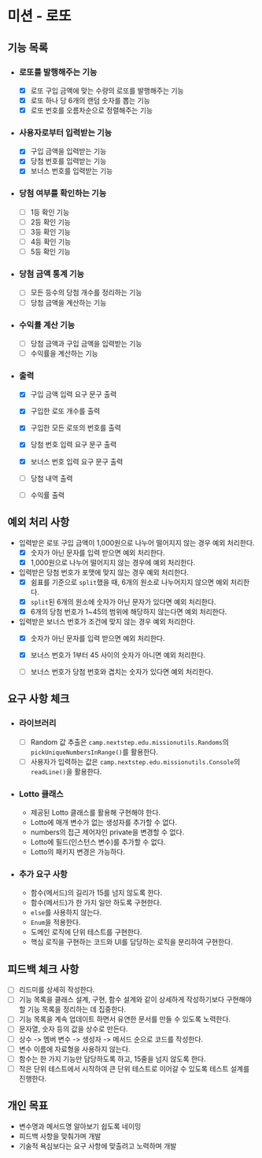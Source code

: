 # 미션 - 로또

## 기능 목록

- ### 로또를 발행해주는 기능
  - [x] 로또 구입 금액에 맞는 수량의 로또를 발행해주는 기능
  - [x] 로또 하나 당 6개의 랜덤 숫자를 뽑는 기능
  - [x] 로또 번호를 오름차순으로 정렬해주는 기능

- ### 사용자로부터 입력받는 기능
  - [x] 구입 금액을 입력받는 기능
  - [x] 당첨 번호를 입력받는 기능
  - [x] 보너스 번호를 입력받는 기능

- ### 당첨 여부를 확인하는 기능
  - [ ] 1등 확인 기능
  - [ ] 2등 확인 기능
  - [ ] 3등 확인 기능
  - [ ] 4등 확인 기능
  - [ ] 5등 확인 기능

- ### 당첨 금액 통계 기능
  - [ ] 모든 등수의 당첨 개수를 정리하는 기능
  - [ ] 당첨 금액을 계산하는 기능

- ### 수익률 계산 기능
  - [ ] 당첨 금액과 구입 금액을 입력받는 기능
  - [ ] 수익률을 계산하는 기능

- ### 출력
  - [x] 구입 금액 입력 요구 문구 출력
  - [x] 구입한 로또 개수를 출력
  - [x] 구입한 모든 로또의 번호를 출력
  - [x] 당첨 번호 입력 요구 문구 출력
  - [x] 보너스 번호 입력 요구 문구 출력
  - [ ] 당첨 내역 출력
  - [ ] 수익률 출력


## 예외 처리 사항

- 입력받은 로또 구입 금액이 1,000원으로 나누어 떨어지지 않는 경우 예외 처리한다.
  - [x] 숫자가 아닌 문자를 입력 받으면 예외 처리한다.
  - [x] 1,000원으로 나누어 떨어지지 않는 경우에 예외 처리한다.

- 입력받은 당첨 번호가 포맷에 맞지 않는 경우 예외 처리한다.
  - [x] 쉼표를 기준으로 `split`했을 때, 6개의 원소로 나누어지지 않으면 예외 처리한다.
  - [x] `split`된 6개의 원소에 숫자가 아닌 문자가 있다면 예외 처리한다.
  - [x] 6개의 당첨 번호가 1~45의 범위에 해당하지 않는다면 예외 처리한다.

- 입력받은 보너스 번호가 조건에 맞지 않는 경우 예외 처리한다.
  - [x] 숫자가 아닌 문자를 입력 받으면 예외 처리한다.
  - [x] 보너스 번호가 1부터 45 사이의 숫자가 아니면 예외 처리한다.
  - [ ] 보너스 번호가 당첨 번호와 겹치는 숫자가 있다면 예외 처리한다.


## 요구 사항 체크

- ### 라이브러리
  - [ ] Random 값 추출은 `camp.nextstep.edu.missionutils.Randoms`의 `pickUniqueNumbersInRange()`를 활용한다.
  - [ ] 사용자가 입력하는 값은 `camp.nextstep.edu.missionutils.Console`의 `readLine()`을 활용한다.

- ### Lotto 클래스
  - 제공된 Lotto 클래스를 활용해 구현해야 한다.
  - Lotto에 매개 변수가 없는 생성자를 추가할 수 없다.
  - numbers의 접근 제어자인 private을 변경할 수 없다.
  - Lotto에 필드(인스턴스 변수)를 추가할 수 없다.
  - Lotto의 패키지 변경은 가능하다.

- ### 추가 요구 사항
  - 함수(메서드)의 길리가 15를 넘지 않도록 한다.
  - 함수(메서드)가 한 가지 일만 하도록 구현한다.
  - `else`를 사용하지 않는다.
  - `Enum`을 적용한다.
  - 도메인 로직에 단위 테스트를 구현한다.
  - 핵심 로직을 구현하는 코드와 UI를 담당하는 로직을 분리하여 구현한다.


## 피드백 체크 사항
- [ ] 리드미를 상세히 작성한다.
- [ ] 기능 목록을 클래스 설계, 구현, 함수 설계와 같이 상세하게 작성하기보다 구현해야 할 기능 목록을 정리하는 데 집중한다.
- [ ] 기능 목록을 계속 업데이트 하면서 유연한 문서를 만들 수 있도록 노력한다.
- [ ] 문자열, 숫자 등의 값을 상수로 만든다.
- [ ] 상수 -> 멤버 변수 -> 생성자 -> 메서드 순으로 코드를 작성한다.
- [ ] 변수 이름에 자료형을 사용하지 않는다.
- [ ] 함수는 한 가지 기능만 담당하도록 하고, 15줄을 넘지 않도록 한다.
- [ ] 작은 단위 테스트에서 시작하여 큰 단위 테스트로 이어갈 수 있도록 테스트 설계를 진행한다.

## 개인 목표
- 변수명과 메서드명 알아보기 쉽도록 네이밍
- 피드백 사항을 맞춰가며 개발
- 기술적 욕심보다는 요구 사항에 맞출려고 노력하며 개발
